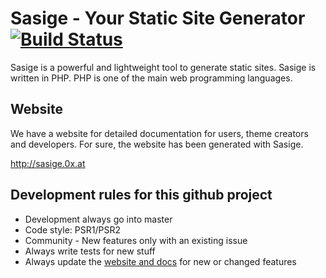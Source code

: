 # Sasige - Your Static Site Generator [![Build Status](https://travis-ci.org/brainfoolong/sasige.svg?branch=master)](https://travis-ci.org/brainfoolong/sasige)
Sasige is a powerful and lightweight tool to generate static sites. Sasige is written in PHP. PHP is one of the main web programming languages.

## Website
We have a website for detailed documentation for users, theme creators and developers. For sure, the website has been generated with Sasige.

http://sasige.0x.at


## Development rules for this github project

* Development always go into master
* Code style: PSR1/PSR2
* Community - New features only with an existing issue
* Always write tests for new stuff
* Always update the [website and docs](https://github.com/brainfoolong/sasige-docs) for new or changed features